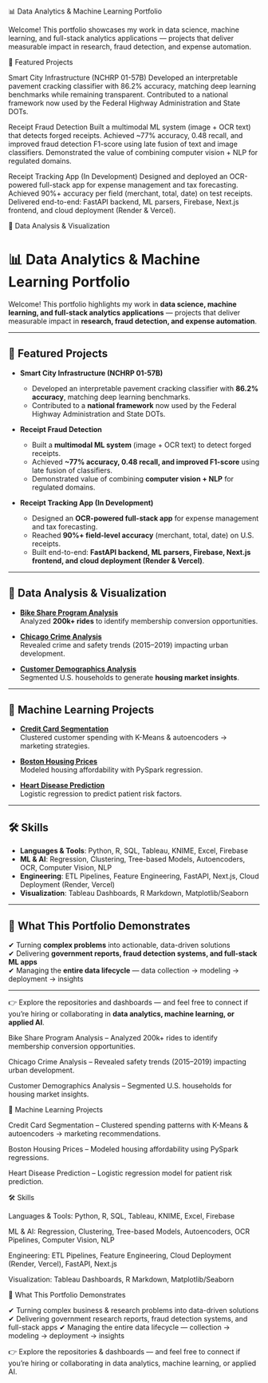 📊 Data Analytics & Machine Learning Portfolio

Welcome! This portfolio showcases my work in data science, machine learning, and full-stack analytics applications — projects that deliver measurable impact in research, fraud detection, and expense automation.

🚀 Featured Projects

Smart City Infrastructure (NCHRP 01-57B)
Developed an interpretable pavement cracking classifier with 86.2% accuracy, matching deep learning benchmarks while remaining transparent. Contributed to a national framework now used by the Federal Highway Administration and State DOTs.

Receipt Fraud Detection
Built a multimodal ML system (image + OCR text) that detects forged receipts. Achieved ~77% accuracy, 0.48 recall, and improved fraud detection F1-score using late fusion of text and image classifiers. Demonstrated the value of combining computer vision + NLP for regulated domains.

Receipt Tracking App (In Development)
Designed and deployed an OCR-powered full-stack app for expense management and tax forecasting. Achieved 90%+ accuracy per field (merchant, total, date) on test receipts. Delivered end-to-end: FastAPI backend, ML parsers, Firebase, Next.js frontend, and cloud deployment (Render & Vercel).

🔎 Data Analysis & Visualization
# 📊 Data Analytics & Machine Learning Portfolio  

Welcome! This portfolio highlights my work in **data science, machine learning, and full-stack analytics applications** — projects that deliver measurable impact in **research, fraud detection, and expense automation**.  

---

## 🚀 Featured Projects  

- **Smart City Infrastructure (NCHRP 01-57B)**  
  - Developed an interpretable pavement cracking classifier with **86.2% accuracy**, matching deep learning benchmarks.  
  - Contributed to a **national framework** now used by the Federal Highway Administration and State DOTs.  

- **Receipt Fraud Detection**  
  - Built a **multimodal ML system** (image + OCR text) to detect forged receipts.  
  - Achieved **~77% accuracy, 0.48 recall, and improved F1-score** using late fusion of classifiers.  
  - Demonstrated value of combining **computer vision + NLP** for regulated domains.  

- **Receipt Tracking App (In Development)**  
  - Designed an **OCR-powered full-stack app** for expense management and tax forecasting.  
  - Reached **90%+ field-level accuracy** (merchant, total, date) on U.S. receipts.  
  - Built end-to-end: **FastAPI backend, ML parsers, Firebase, Next.js frontend, and cloud deployment (Render & Vercel)**.  

---

## 🔎 Data Analysis & Visualization  

- **[Bike Share Program Analysis](https://github.com/tnflynt/Data_Analytics_Portfolio/blob/main/bike_share_program_analysis.Rmd)**  
  Analyzed **200k+ rides** to identify membership conversion opportunities.  

- **[Chicago Crime Analysis](https://public.tableau.com/app/profile/trinh.flynt/viz/ChicagoCrime2015-2019/Story2)**  
  Revealed crime and safety trends (2015–2019) impacting urban development.  

- **[Customer Demographics Analysis](https://github.com/tnflynt/Data_Analytics_Portfolio/blob/main/customer_demographics_analysis_KNIME.pdf)**  
  Segmented U.S. households to generate **housing market insights**.  

---

## 🤖 Machine Learning Projects  

- **[Credit Card Segmentation](https://github.com/tnflynt/Data_Analytics_Portfolio/blob/main/credit_card_customer_segmentation.ipynb)**  
  Clustered customer spending with K-Means & autoencoders → marketing strategies.  

- **[Boston Housing Prices](https://github.com/tnflynt/Data_Analytics_Portfolio/blob/main/boston_house_price_prediction.ipynb)**  
  Modeled housing affordability with PySpark regression.  

- **[Heart Disease Prediction](https://github.com/tnflynt/Data_Analytics_Portfolio/blob/main/heart_disease_prediction.ipynb)**  
  Logistic regression to predict patient risk factors.  

---

## 🛠️ Skills  

- **Languages & Tools**: Python, R, SQL, Tableau, KNIME, Excel, Firebase  
- **ML & AI**: Regression, Clustering, Tree-based Models, Autoencoders, OCR, Computer Vision, NLP  
- **Engineering**: ETL Pipelines, Feature Engineering, FastAPI, Next.js, Cloud Deployment (Render, Vercel)  
- **Visualization**: Tableau Dashboards, R Markdown, Matplotlib/Seaborn  

---

## 🌟 What This Portfolio Demonstrates  

✔ Turning **complex problems** into actionable, data-driven solutions  
✔ Delivering **government reports, fraud detection systems, and full-stack ML apps**  
✔ Managing the **entire data lifecycle** — data collection → modeling → deployment → insights  

---

👉 Explore the repositories and dashboards — and feel free to connect if you’re hiring or collaborating in **data analytics, machine learning, or applied AI**.  

Bike Share Program Analysis
 – Analyzed 200k+ rides to identify membership conversion opportunities.

Chicago Crime Analysis
 – Revealed safety trends (2015–2019) impacting urban development.

Customer Demographics Analysis
 – Segmented U.S. households for housing market insights.

🤖 Machine Learning Projects

Credit Card Segmentation
 – Clustered spending patterns with K-Means & autoencoders → marketing recommendations.

Boston Housing Prices
 – Modeled housing affordability using PySpark regressions.

Heart Disease Prediction
 – Logistic regression model for patient risk prediction.

🛠️ Skills

Languages & Tools: Python, R, SQL, Tableau, KNIME, Excel, Firebase

ML & AI: Regression, Clustering, Tree-based Models, Autoencoders, OCR Pipelines, Computer Vision, NLP

Engineering: ETL Pipelines, Feature Engineering, Cloud Deployment (Render, Vercel), FastAPI, Next.js

Visualization: Tableau Dashboards, R Markdown, Matplotlib/Seaborn

🌟 What This Portfolio Demonstrates

✔ Turning complex business & research problems into data-driven solutions
✔ Delivering government research reports, fraud detection systems, and full-stack apps
✔ Managing the entire data lifecycle — collection → modeling → deployment → insights

👉 Explore the repositories & dashboards — and feel free to connect if you’re hiring or collaborating in data analytics, machine learning, or applied AI.
